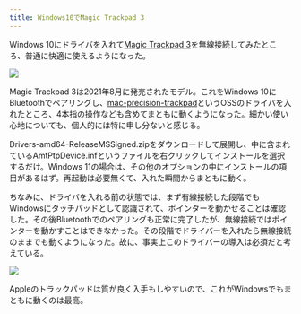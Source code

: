 ```yaml
---
title: Windows10でMagic Trackpad 3
---
```

Windows 10にドライバを入れて[Magic Trackpad 3](https://www.amazon.co.jp/dp/B09BTT6FJ9)を無線接続してみたところ、普通に快適に使えるようになった。

![](https://lh5.googleusercontent.com/R4BaeSkFtS08tEnEHxlnN5uF5MTd1JP_s_XLZFy3BZSfsgN1ZXJ3Sl61KFSxxNhI8x_dx0rEWdLtpSDExs2moNEtl9sgmz6ZI3fJ27gpQX6RPjNGNw2dK30YOFWVNxwOpvs6_KALKwcmyxtwAJ-Q3ABFB7sq37zDWQVufwwYcUGfHLPTEyvA8h3VuA)

Magic Trackpad 3は2021年8月に発売されたモデル。これをWindows 10にBluetoothでペアリングし、[mac-precision-trackpad](https://github.com/imbushuo/mac-precision-touchpad)というOSSのドライバを入れたところ、4本指の操作なども含めてまともに動くようになった。細かい使い心地についても、個人的には特に申し分ないと感じる。

Drivers-amd64-ReleaseMSSigned.zipをダウンロードして展開し、中に含まれているAmtPtpDevice.infというファイルを右クリックしてインストールを選択するだけ。Windows 11の場合は、その他のオプションの中にインストールの項目があるはず。再起動は必要無くて、入れた瞬間からまともに動く。

ちなみに、ドライバを入れる前の状態では、まず有線接続した段階でもWindowsにタッチパッドとして認識されて、ポインターを動かせることは確認した。その後Bluetoothでのペアリングも正常に完了したが、無線接続ではポインターを動かすことはできなかった。その段階でドライバーを入れたら無線接続のままでも動くようになった。故に、事実上このドライバーの導入は必須だと考えている。

![](https://lh4.googleusercontent.com/QBXackw42NjvpoTUt6jj0FeqAGCfzFLXH-Pew1X879Fcfva3d9GQYJo-cwgKzurcZ1XJsl9WAru66ESre9VlWbGsIaPEdy81G-ynNwLWSUBlnOXyMxleEswbu2ZwBqbX3AoOk5ZjxVaP-e3lG_Y-N3gh2r9KMOWgkFUG-2nUVmNXU6BUW4Hs9VHxiQ)

Appleのトラックパッドは質が良く入手もしやすいので、これがWindowsでもまともに動くのは最高。
